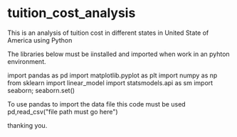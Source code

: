 # tuition_cost_analysis
This is an analysis of tuition cost in different states in United State of America using Python

The libraries below must be iinstalled and imported when work in an pyhton environment.

import pandas as pd
import matplotlib.pyplot as plt
import numpy as np
from sklearn import linear_model
import statsmodels.api as sm
import seaborn; seaborn.set()

To use pandas to import the data file this code must be used
pd,read_csv("file path must go here")

thanking you.
